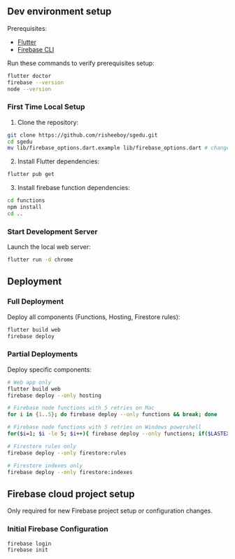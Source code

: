 
## Dev environment setup

Prerequisites:

- [Flutter](https://docs.flutter.dev/get-started/install)
- [Firebase CLI](https://firebase.google.com/docs/cli#setup_update_cli)

Run these commands to verify prerequisites setup:

```bash
flutter doctor
firebase --version
node --version
```

### First Time Local Setup 

1. Clone the repository:
```bash
git clone https://github.com/risheeboy/sgedu.git
cd sgedu
mv lib/firebase_options.dart.example lib/firebase_options.dart # change the values
```

2. Install Flutter dependencies:
```bash
flutter pub get
```

3. Install firebase function dependencies:
```bash
cd functions
npm install
cd ..
```

### Start Development Server

Launch the local web server:
```bash
flutter run -d chrome
```

## Deployment

### Full Deployment
Deploy all components (Functions, Hosting, Firestore rules):
```bash
flutter build web
firebase deploy
```

### Partial Deployments

Deploy specific components:

```bash
# Web app only
flutter build web
firebase deploy --only hosting

# Firebase node functions with 5 retries on Mac
for i in {1..5}; do firebase deploy --only functions && break; done

# Firebase node functions with 5 retries on Windows powershell
for($i=1; $i -le 5; $i++){ firebase deploy --only functions; if($LASTEXITCODE -eq 0){ break } }

# Firestore rules only
firebase deploy --only firestore:rules

# Firestore indexes only
firebase deploy --only firestore:indexes
```

## Firebase cloud project setup

Only required for new Firebase project setup or configuration changes.

### Initial Firebase Configuration

```bash
firebase login
firebase init
```

